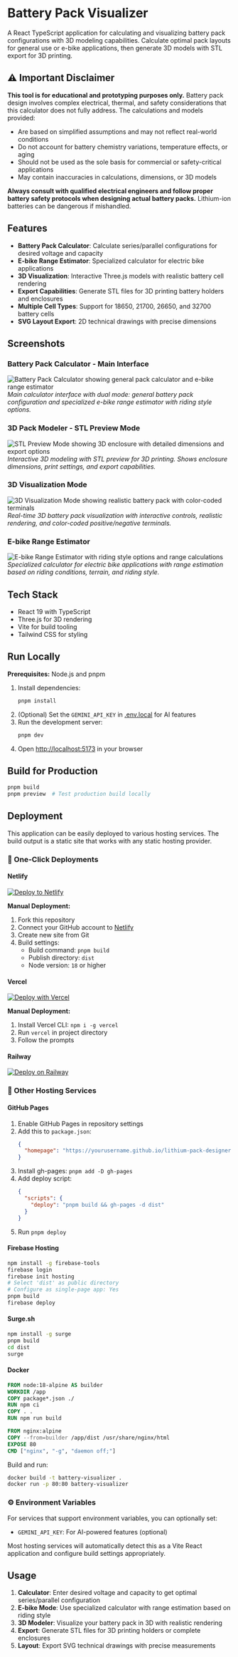 # Battery Pack Visualizer

A React TypeScript application for calculating and visualizing battery pack configurations with 3D modeling capabilities. Calculate optimal pack layouts for general use or e-bike applications, then generate 3D models with STL export for 3D printing.

## ⚠️ Important Disclaimer

**This tool is for educational and prototyping purposes only.** Battery pack design involves complex electrical, thermal, and safety considerations that this calculator does not fully address. The calculations and models provided:

- Are based on simplified assumptions and may not reflect real-world conditions
- Do not account for battery chemistry variations, temperature effects, or aging
- Should not be used as the sole basis for commercial or safety-critical applications
- May contain inaccuracies in calculations, dimensions, or 3D models

**Always consult with qualified electrical engineers and follow proper battery safety protocols when designing actual battery packs.** Lithium-ion batteries can be dangerous if mishandled.

## Features

- **Battery Pack Calculator**: Calculate series/parallel configurations for desired voltage and capacity
- **E-bike Range Estimator**: Specialized calculator for electric bike applications
- **3D Visualization**: Interactive Three.js models with realistic battery cell rendering
- **Export Capabilities**: Generate STL files for 3D printing battery holders and enclosures
- **Multiple Cell Types**: Support for 18650, 21700, 26650, and 32700 battery cells
- **SVG Layout Export**: 2D technical drawings with precise dimensions

## Screenshots

### Battery Pack Calculator - Main Interface
![Battery Pack Calculator showing general pack calculator and e-bike range estimator](images/calculator-main.png)
*Main calculator interface with dual mode: general battery pack configuration and specialized e-bike range estimator with riding style options.*

### 3D Pack Modeler - STL Preview Mode
![STL Preview Mode showing 3D enclosure with detailed dimensions and export options](images/stl-preview.png)
*Interactive 3D modeling with STL preview for 3D printing. Shows enclosure dimensions, print settings, and export capabilities.*

### 3D Visualization Mode
![3D Visualization Mode showing realistic battery pack with color-coded terminals](images/3d-visualization.png)
*Real-time 3D battery pack visualization with interactive controls, realistic rendering, and color-coded positive/negative terminals.*

### E-bike Range Estimator
![E-bike Range Estimator with riding style options and range calculations](images/ebike-calculator.png)
*Specialized calculator for electric bike applications with range estimation based on riding conditions, terrain, and riding style.*

## Tech Stack

- React 19 with TypeScript
- Three.js for 3D rendering
- Vite for build tooling
- Tailwind CSS for styling

## Run Locally

**Prerequisites:** Node.js and pnpm


1. Install dependencies:
   ```bash
   pnpm install
   ```
2. (Optional) Set the `GEMINI_API_KEY` in [.env.local](.env.local) for AI features
3. Run the development server:
   ```bash
   pnpm dev
   ```
4. Open [http://localhost:5173](http://localhost:5173) in your browser

## Build for Production

```bash
pnpm build
pnpm preview  # Test production build locally
```

## Deployment

This application can be easily deployed to various hosting services. The build output is a static site that works with any static hosting provider.

### 🚀 One-Click Deployments

#### Netlify
[![Deploy to Netlify](https://www.netlify.com/img/deploy/button.svg)](https://app.netlify.com/start/deploy?repository=https://github.com/raushanraja/lithium-pack-designer)

**Manual Deployment:**
1. Fork this repository
2. Connect your GitHub account to [Netlify](https://netlify.com)
3. Create new site from Git
4. Build settings:
   - Build command: `pnpm build`
   - Publish directory: `dist`
   - Node version: `18` or higher

#### Vercel
[![Deploy with Vercel](https://vercel.com/button)](https://vercel.com/new/clone?repository-url=https://github.com/raushanraja/lithium-pack-designer)

**Manual Deployment:**
1. Install Vercel CLI: `npm i -g vercel`
2. Run `vercel` in project directory
3. Follow the prompts

#### Railway
[![Deploy on Railway](https://railway.app/button.svg)](https://railway.app/template/new?template=https://github.com/raushanraja/lithium-pack-designer)

### 🔧 Other Hosting Services

#### GitHub Pages
1. Enable GitHub Pages in repository settings
2. Add this to `package.json`:
   ```json
   {
     "homepage": "https://yourusername.github.io/lithium-pack-designer"
   }
   ```
3. Install gh-pages: `pnpm add -D gh-pages`
4. Add deploy script:
   ```json
   {
     "scripts": {
       "deploy": "pnpm build && gh-pages -d dist"
     }
   }
   ```
5. Run `pnpm deploy`

#### Firebase Hosting
```bash
npm install -g firebase-tools
firebase login
firebase init hosting
# Select 'dist' as public directory
# Configure as single-page app: Yes
pnpm build
firebase deploy
```

#### Surge.sh
```bash
npm install -g surge
pnpm build
cd dist
surge
```

#### Docker
```dockerfile
FROM node:18-alpine AS builder
WORKDIR /app
COPY package*.json ./
RUN npm ci
COPY . .
RUN npm run build

FROM nginx:alpine
COPY --from=builder /app/dist /usr/share/nginx/html
EXPOSE 80
CMD ["nginx", "-g", "daemon off;"]
```

Build and run:
```bash
docker build -t battery-visualizer .
docker run -p 80:80 battery-visualizer
```

### ⚙️ Environment Variables

For services that support environment variables, you can optionally set:
- `GEMINI_API_KEY`: For AI-powered features (optional)

Most hosting services will automatically detect this as a Vite React application and configure build settings appropriately.

## Usage

1. **Calculator**: Enter desired voltage and capacity to get optimal series/parallel configuration
2. **E-bike Mode**: Use specialized calculator with range estimation based on riding style
3. **3D Modeler**: Visualize your battery pack in 3D with realistic rendering
4. **Export**: Generate STL files for 3D printing holders or complete enclosures
5. **Layout**: Export SVG technical drawings with precise measurements
